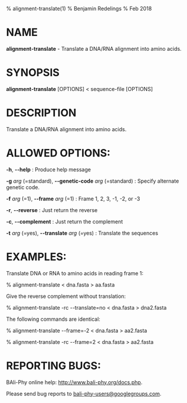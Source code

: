 % alignment-translate(1)
% Benjamin Redelings
% Feb 2018

# NAME

**alignment-translate** - Translate a DNA/RNA alignment into amino acids.

# SYNOPSIS

**alignment-translate** [OPTIONS] < sequence-file [OPTIONS]

# DESCRIPTION

Translate a DNA/RNA alignment into amino acids.

# ALLOWED OPTIONS:
**-h**, **--help**
: Produce help message

**-g** _arg_ (=standard), **--genetic-code** _arg_ (=standard)
: Specify alternate genetic code.

**-f** _arg_ (=1), **--frame** _arg_ (=1)
: Frame 1, 2, 3, -1, -2, or -3

**-r**, **--reverse**
: Just return the reverse

**-c**, **--complement**
: Just return the complement

**-t** _arg_ (=yes), **--translate** _arg_ (=yes)
: Translate the sequences


# EXAMPLES:
 



Translate DNA or RNA to amino acids in reading frame 1:

% alignment-translate < dna.fasta > aa.fasta



Give the reverse complement without translation:

% alignment-translate -rc --translate=no < dna.fasta > dna2.fasta



The following commands are identical:

% alignment-translate --frame=-2 < dna.fasta > aa2.fasta

% alignment-translate -rc --frame=2 < dna.fasta > aa2.fasta

# REPORTING BUGS:
 BAli-Phy online help: <http://www.bali-phy.org/docs.php>.

Please send bug reports to <bali-phy-users@googlegroups.com>.

